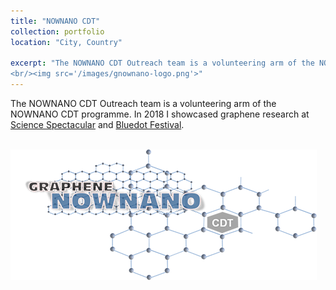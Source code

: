 ```yaml
---
title: "NOWNANO CDT"
collection: portfolio
location: "City, Country"

excerpt: "The NOWNANO CDT Outreach team is a volunteering arm of the NOWNANO CDT programme. In 2018 I showcased graphene research at [Science Spectacular](http://www.engagement.manchester.ac.uk/highlights/manchester_science_festival/science_spectacular/) and [Bluedot Festival](https://www.discoverthebluedot.com/stage/science-fields).
<br/><img src='/images/gnownano-logo.png'>"
---
```



The NOWNANO CDT Outreach team is a volunteering arm of the NOWNANO CDT programme. In 2018 I showcased graphene research at [Science Spectacular](http://www.engagement.manchester.ac.uk/highlights/manchester_science_festival/science_spectacular/) and [Bluedot Festival](https://www.discoverthebluedot.com/stage/science-fields).


<br/><img src='/images/gnownano-logo.png'>
